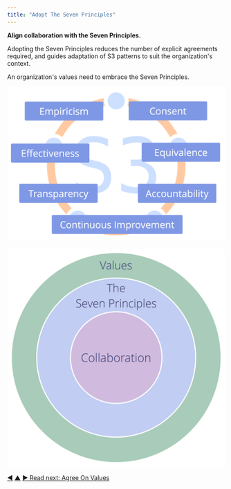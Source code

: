 ```yaml
---
title: "Adopt The Seven Principles"
---
```



**Align collaboration with the Seven Principles.**

Adopting the Seven Principles reduces the number of explicit agreements required, and guides adaptation of S3 patterns to suit the organization's context.

An organization's values need to embrace the Seven Principles.

![The Seven Principles](img/framework/s3-principles-plain.png)

![An organization's values need to embrace the Seven Principles](img/collaboration-values/values-7principles.png)


<div class="bottom-nav">
<a href="artful-participation.html" title="Back to: Artful Participation">◀</a> <a href="enablers-of-collaboration.html" title="Up: Enablers of Collaboration">▲</a> <a href="agree-on-values.html" title="Read next: Agree On Values">▶ Read next: Agree On Values</a>
</div>


<script type="text/javascript">
Mousetrap.bind('g n', function() {
    window.location.href = 'agree-on-values.html';
    return false;
});
</script>

